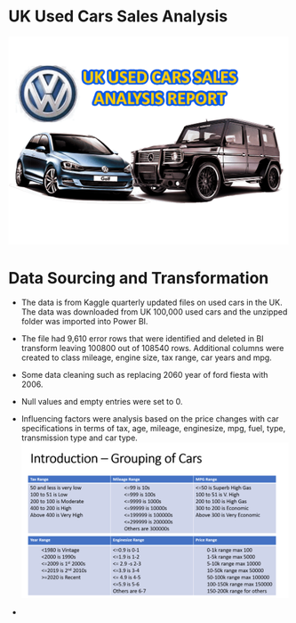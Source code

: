 # UK Used Cars Sales Analysis

![My Image](https://github.com/PaulaGweke/My-First-Data-Analysis-Repo/blob/main/100%2C000_UK_Used_Car_Sales_Analysis/ttilepage.gif)


# Data Sourcing and Transformation
* The data is from Kaggle quarterly updated files on used cars in the UK. The data was downloaded from UK 100,000 used cars and the unzipped folder was imported into Power BI. 
* The file had 9,610 error rows that were identified and deleted in BI transform leaving 100800 out of 108540 rows. Additional columns were created to class mileage, engine size, tax range, car years and mpg.
* Some data cleaning such as replacing 2060 year of ford fiesta with 2006.
* Null values and empty entries were set to 0.
* Influencing factors were analysis based on the price changes with car specifications in terms of tax, age, mileage, enginesize, mpg, fuel, type, transmission type and car type.
![image](https://github.com/PaulaGweke/My-First-Data-Analysis-Repo/blob/main/100%2C000_UK_Used_Car_Sales_Analysis/car_groups.png)

*
